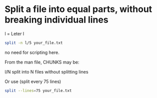 <!-- TITLE: Split -->
<!-- SUBTITLE: A quick summary of Split -->

# Split a file into equal parts, without breaking individual lines

l = Leter l

```sh
split -n l/5 your_file.txt

```

no need for scripting here.

From the man file, CHUNKS  may  be:

l/N     split into N files without splitting lines

Or use (split every 75 lines)

```sh
split --lines=75 your_file.txt
```
